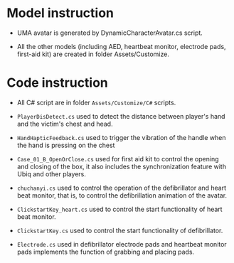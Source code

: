 # Model instruction

+ UMA avatar is generated by DynamicCharacterAvatar.cs script.

+ All the other models (including AED, heartbeat monitor, electrode pads, first-aid kit) are created in folder Assets/Customize.

# Code instruction

+ All C# script are in folder `Assets/Customize/C#` scripts.

+ `PlayerDisDetect.cs` used to detect the distance between player's hand and the victim's chest and head.

+ `HandHapticFeedback.cs` used to trigger the vibration of the handle when the hand is pressing on the chest

+ `Case_01_B_OpenOrClose.cs` used for first aid kit to control the opening and closing of the box, it also includes the synchronization feature with Ubiq and other players.

+ `chuchanyi.cs` used to control the operation of the defibrillator and heart beat monitor, that is, to control the defibrillation animation of the avatar.

+ `ClickstartKey_heart.cs` used to control the start functionality of heart beat monitor.

+ `ClickstartKey.cs` used to control the start functionality of defibrillator.

+ `Electrode.cs` used in defibrillator electrode pads and heartbeat monitor pads implements the function of grabbing and placing pads.

